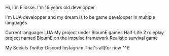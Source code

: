 Hi, I'm Eliosse.
I'm 16 years old developper

I'm LUA developper and my dream is to be game developper in multiple languages

Current language:
LUA
My project under BloumE games
Half-Life 2 roleplay project named BloumE on the impulse framework
Realistic survival game

My Socials
Twitter
Discord
Instagram
That's all(for now ^^)!
